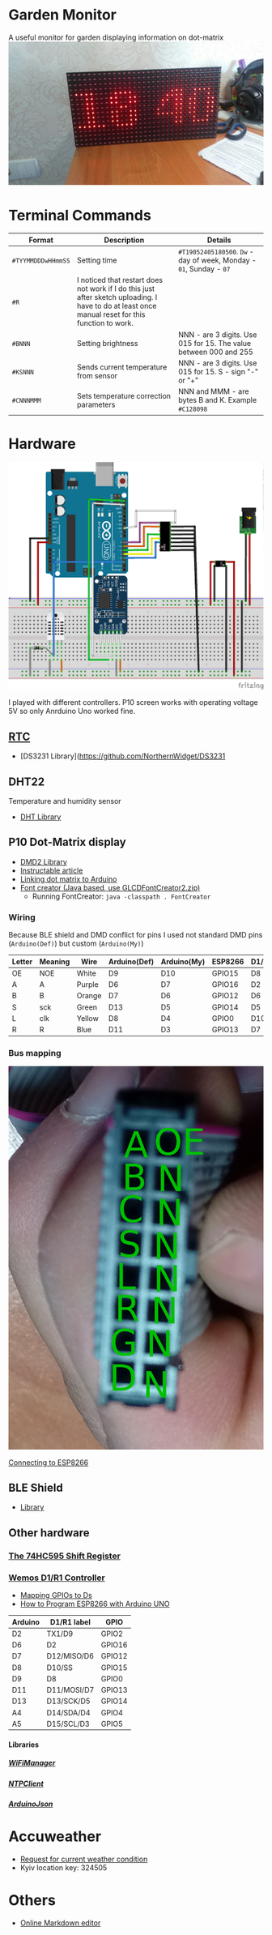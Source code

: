 ﻿
# Garden Monitor
A useful monitor for garden displaying information on dot-matrix
![enter image description here](images/dmd.jpg)

# Terminal Commands

|Format|Description|Details|
|--|--|--|
|`#TYYMMDDDwHHmmSS`|Setting time|`#T19052405180500`.  `Dw` - day of week, Monday - `01`, Sunday - `07`|
|`#R`|I noticed that restart does not work if I do this just after sketch uploading. I have to do at least once manual reset for this function to work.|
|`#BNNN`|Setting brightness|NNN - are 3 digits. Use 015 for 15. The value between 000 and 255|
|`#KSNNN`|Sends current temperature from sensor|NNN - are 3 digits. Use 015 for 15. S - sign "-" or "+"|
|`#CNNNMMM`|Sets temperature correction parameters|NNN and MMM - are bytes B and K. Example `#C128098`|

# Hardware

![Garden monitor wiring](images/wiring.png)

I played with different controllers. P10 screen works with operating voltage 5V so only Anrduino Uno worked fine.

## [RTC](https://www.makeuseof.com/tag/how-and-why-to-add-a-real-time-clock-to-arduino/)

* [DS3231 Library](https://github.com/NorthernWidget/DS3231

## DHT22
Temperature and humidity sensor
* [DHT Library](https://github.com/adafruit/DHT-sensor-library)

## P10 Dot-Matrix display
 * [DMD2 Library](https://github.com/freetronics/DMD2)
 * [Instructable article](http://www.instructables.com/id/Display-Text-at-P10-LED-Display-Using-Arduino/)
 * [Linking dot matrix to Arduino](https://maker.pro/projects/arduino/arduino-led-matrix-controlled-android-app-greenpaks-i2c)
 *  [Font creator (Java based, use GLCDFontCreator2.zip)](https://code.google.com/archive/p/glcd-arduino/downloads)
	 * Running FontCreator:  `java -classpath . FontCreator`

### Wiring
Because BLE shield and DMD conflict for pins I used not standard DMD pins (`Arduino(Def)`) but custom (`Arduino(My)`)

|Letter|Meaning|Wire|Arduino(Def)|Arduino(My)|ESP8266|D1/R1|
|--|--|--|--|--|--|--|
|OE|NOE|White|D9|D10|GPIO15|D8|
|A|A|Purple|D6|D7|GPIO16|D2|
|B|B|Orange|D7|D6|GPIO12|D6|
|S|sck|Green|D13|D5|GPIO14|D5|
|L|clk|Yellow|D8|D4|GPIO0|D10|
|R|R|Blue|D11|D3|GPIO13|D7|

### Bus mapping

![Bus mapping](images/DisplayBus.png)

[Connecting to ESP8266](http://forum.freetronics.com/viewtopic.php?t=6687)

## BLE Shield
 * [Library](https://github.com/RedBearLab/nRF8001)

## Other hardware
### [The 74HC595 Shift Register](https://learn.adafruit.com/adafruit-arduino-lesson-4-eight-leds/the-74hc595-shift-register)

### [Wemos D1/R1 Controller](https://wiki.wemos.cc/products:d1:d1)

 * [Mapping GPIOs to Ds](https://jardikblog.wordpress.com/2016/11/02/wemos-d1-r1-vs-wemos-d1-r2/)
 * [How to Program ESP8266 with Arduino UNO](https://www.hackster.io/harshmangukiya/how-to-program-esp8266-with-arduino-uno-efb05f)

|Arduino|D1/R1 label|GPIO|
|--|--|--|
|D2|TX1/D9|GPIO2|
|D6|D2|GPIO16|
|D7|D12/MISO/D6|GPIO12|
|D8|D10/SS|GPIO15|
|D9|D8|GPIO0|
|D11|D11/MOSI/D7|GPIO13|
|D13|D13/SCK/D5|GPIO14|
|A4|D14/SDA/D4|GPIO4|
|A5|D15/SCL/D3|GPIO5|

#### Libraries
##### [WiFiManager](https://github.com/tzapu/WiFiManager)
##### [NTPClient](https://github.com/arduino-libraries/NTPClient)
##### [ArduinoJson](https://github.com/bblanchon/ArduinoJson)
  
# Accuweather
* [Request for current weather condition](https://developer.accuweather.com/accuweather-current-conditions-api/apis/get/currentconditions/v1/%7BlocationKey%7D)
* Kyiv location key: 324505
# Others
 * [Online Markdown editor](https://stackedit.io)
